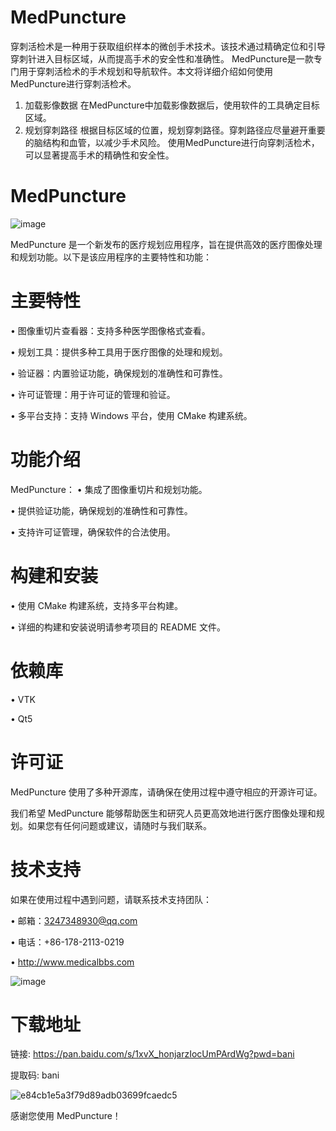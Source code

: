 # MedPuncture

穿刺活检术是一种用于获取组织样本的微创手术技术。该技术通过精确定位和引导穿刺针进入目标区域，从而提高手术的安全性和准确性。
MedPuncture是一款专门用于穿刺活检术的手术规划和导航软件。本文将详细介绍如何使用MedPuncture进行穿刺活检术。
1. 加载影像数据
在MedPuncture中加载影像数据后，使用软件的工具确定目标区域。
2. 规划穿刺路径
根据目标区域的位置，规划穿刺路径。穿刺路径应尽量避开重要的脑结构和血管，以减少手术风险。
使用MedPuncture进行向穿刺活检术，可以显著提高手术的精确性和安全性。

# MedPuncture
![image](https://github.com/user-attachments/assets/3118e71e-5fde-41b5-ba26-5b860dd0800c)

MedPuncture 是一个新发布的医疗规划应用程序，旨在提供高效的医疗图像处理和规划功能。以下是该应用程序的主要特性和功能：
# 主要特性
•	图像重切片查看器：支持多种医学图像格式查看。

•	规划工具：提供多种工具用于医疗图像的处理和规划。

•	验证器：内置验证功能，确保规划的准确性和可靠性。

•	许可证管理：用于许可证的管理和验证。

•	多平台支持：支持 Windows 平台，使用 CMake 构建系统。

# 功能介绍 
MedPuncture：
•	集成了图像重切片和规划功能。

•	提供验证功能，确保规划的准确性和可靠性。

•	支持许可证管理，确保软件的合法使用。

# 构建和安装
•	使用 CMake 构建系统，支持多平台构建。

•	详细的构建和安装说明请参考项目的 README 文件。

# 依赖库
•	VTK

•	Qt5

# 许可证
MedPuncture 使用了多种开源库，请确保在使用过程中遵守相应的开源许可证。

我们希望 MedPuncture 能够帮助医生和研究人员更高效地进行医疗图像处理和规划。如果您有任何问题或建议，请随时与我们联系。

# 技术支持
如果在使用过程中遇到问题，请联系技术支持团队：

•	邮箱：3247348930@qq.com

•	电话：+86-178-2113-0219

•	http://www.medicalbbs.com

![image](https://github.com/user-attachments/assets/219f9dab-c0b0-4312-b853-912215472f34)

# 下载地址

链接: https://pan.baidu.com/s/1xvX_honjarzIocUmPArdWg?pwd=bani

提取码: bani

![e84cb1e5a3f79d89adb03699fcaedc5](https://github.com/user-attachments/assets/f19b44b6-4f83-4280-8db8-90542a78e5a7)

感谢您使用 MedPuncture！


